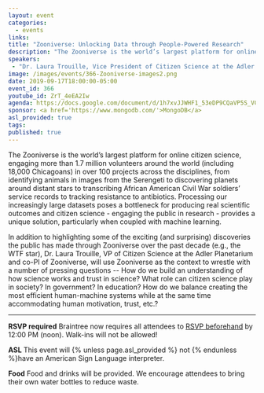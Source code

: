```yaml
---
layout: event
categories:
  - events
links:
title: "Zooniverse: Unlocking Data through People-Powered Research"
description: "The Zooniverse is the world’s largest platform for online citizen science, engaging more than 1.7 million volunteers around the world (including 18,000 Chicagoans) in over 100 projects across the disciplines, from identifying animals in images from the Serengeti to discovering planets around distant stars to transcribing African American Civil War soldiers’ service records to tracking resistance to antibiotics."
speakers:
 - "Dr. Laura Trouille, Vice President of Citizen Science at the Adler Planetarium"
image: /images/events/366-Zooniverse-images2.png
date: 2019-09-17T18:00:00-05:00
event_id: 366
youtube_id: ZrT_4eEA2Iw
agenda: https://docs.google.com/document/d/1h7xvJJWHF1_53eDP9CQaVP5S_VCExBwaV_vdM_7PlUA/edit?usp=sharing
sponsor: <a href='https://www.mongodb.com/'>MongoDB</a>
asl_provided: true
tags:
published: true
---
```


The Zooniverse is the world’s largest platform for online citizen science, engaging more than 1.7 million volunteers around the world (including 18,000 Chicagoans) in over 100 projects across the disciplines, from identifying animals in images from the Serengeti to discovering planets around distant stars to transcribing African American Civil War soldiers’ service records to tracking resistance to antibiotics. Processing our increasingly large datasets poses a bottleneck for producing real scientific outcomes and citizen science - engaging the public in research - provides a unique solution, particularly when coupled with machine learning. 

In addition to highlighting some of the exciting (and surprising) discoveries the public has made through Zooniverse over the past decade (e.g., the WTF star), Dr. Laura Trouille, VP of Citizen Science at the Adler Planetarium and co-PI of Zooniverse, will use Zooniverse as the context to wrestle with a number of pressing questions -- How do we build an understanding of how science works and trust in science? What role can citizen science play in society? In government? In education? How do we balance creating the most efficient human-machine systems while at the same time accommodating human motivation, trust, etc.?

---

**RSVP required** Braintree now requires all attendees to [RSVP beforehand]({{site.rsvp_url}}) by 12:00 PM (noon). Walk-ins will not be allowed!

**ASL** This event will {% unless page.asl_provided %} not {% endunless %}have an American Sign Language interpreter.

**Food** Food and drinks will be provided. We encourage attendees to bring their own water bottles to reduce waste.
